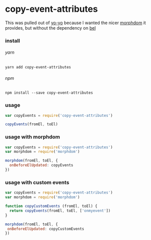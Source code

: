 # copy-event-attributes

This was pulled out of [yo-yo](https://github.com/maxogden/yo-yo) because I wanted the nicer [morphdom](https://github.com/patrick-steele-idem/morphdom) it provides, but without the dependency on [bel](https://github.com/shama/bel)

### install

###### yarn
```shell
yarn add copy-event-attributes
```

###### npm
```shell
npm install --save copy-event-attributes
```

### usage

```javascript
var copyEvents = require('copy-event-attributes')

copyEvents(fromEl, toEl)
```

### usage with morphdom

```javascript
var copyEvents = require('copy-event-attributes')
var morphdom = require('morphdom')

morphdom(fromEl, toEl, {
  onBeforeElUpdated: copyEvents
})
```

### usage with custom events


```javascript
var copyEvents = require('copy-event-attributes')
var morphdom = require('morphdom')

function copyCustomEvents (fromEl, toEl) {
  return copyEvents(fromEl, toEl, ['onmyevent'])
}

morphdom(fromEl, toEl, {
 onBeforeElUpdated: copyCustomEvents
})
```
